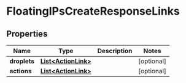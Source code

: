 

# FloatingIPsCreateResponseLinks


## Properties

| Name | Type | Description | Notes |
|------------ | ------------- | ------------- | -------------|
|**droplets** | [**List&lt;ActionLink&gt;**](ActionLink.md) |  |  [optional] |
|**actions** | [**List&lt;ActionLink&gt;**](ActionLink.md) |  |  [optional] |



